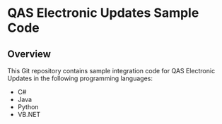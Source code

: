 # QAS Electronic Updates Sample Code

## Overview

This Git repository contains sample integration code for QAS Electronic Updates in the following programming languages:

 * C#
 * Java
 * Python
 * VB.NET
